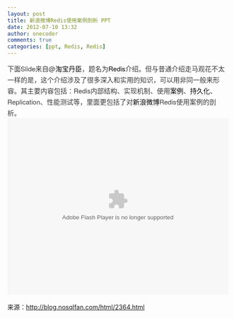```yaml
---
layout: post
title: 新浪微博Redis使用案例剖析 PPT
date: 2012-07-10 13:32
author: onecoder
comments: true
categories: [ppt, Redis, Redis]
---
```

<span style="color: rgb(56, 56, 56); font-family: 'Helvetica Neue', Helvetica, Arial, sans-serif; font-size: 15px; line-height: 25px; background-color: rgb(255, 255, 255); ">下面Slide来自@</span><a href="http://weibo.com/zhaolinjnu" style="margin: 0px; padding: 0px; color: rgb(0, 0, 0); text-decoration: none; border-bottom-width: 1px; border-bottom-style: dotted; border-bottom-color: rgb(204, 204, 204); font-family: 'Helvetica Neue', Helvetica, Arial, sans-serif; font-size: 15px; line-height: 25px; background-color: rgb(255, 255, 255); ">淘宝丹臣</a><span style="color: rgb(56, 56, 56); font-family: 'Helvetica Neue', Helvetica, Arial, sans-serif; font-size: 15px; line-height: 25px; background-color: rgb(255, 255, 255); ">，题名为</span><span class="wp_keywordlink_affiliate" style="margin: 0px; padding: 0px; color: rgb(56, 56, 56); font-family: 'Helvetica Neue', Helvetica, Arial, sans-serif; font-size: 15px; line-height: 25px; background-color: rgb(255, 255, 255); "><a href="http://blog.nosqlfan.com/tags/redis" style="margin: 0px; padding: 0px; color: rgb(0, 0, 0); text-decoration: none; border-bottom-width: 1px; border-bottom-style: dotted; border-bottom-color: rgb(204, 204, 204); " target="_blank" title="查看 Redis 的全部文章">Redis</a></span><span style="color: rgb(56, 56, 56); font-family: 'Helvetica Neue', Helvetica, Arial, sans-serif; font-size: 15px; line-height: 25px; background-color: rgb(255, 255, 255); ">介绍。但与普通介绍走马观花不太一样的是，这个介绍涉及了很多深入和实用的知识，可以用非同一般来形容。其主要内容包括：Redis内部结构、实现机制、使用</span><span class="wp_keywordlink_affiliate" style="margin: 0px; padding: 0px; color: rgb(56, 56, 56); font-family: 'Helvetica Neue', Helvetica, Arial, sans-serif; font-size: 15px; line-height: 25px; background-color: rgb(255, 255, 255); "><a href="http://blog.nosqlfan.com/tags/%e6%a1%88%e4%be%8b" style="margin: 0px; padding: 0px; color: rgb(0, 0, 0); text-decoration: none; border-bottom-width: 1px; border-bottom-style: dotted; border-bottom-color: rgb(204, 204, 204); " target="_blank" title="查看 案例 的全部文章">案例</a></span><span style="color: rgb(56, 56, 56); font-family: 'Helvetica Neue', Helvetica, Arial, sans-serif; font-size: 15px; line-height: 25px; background-color: rgb(255, 255, 255); ">、</span><span class="wp_keywordlink_affiliate" style="margin: 0px; padding: 0px; color: rgb(56, 56, 56); font-family: 'Helvetica Neue', Helvetica, Arial, sans-serif; font-size: 15px; line-height: 25px; background-color: rgb(255, 255, 255); "><a href="http://blog.nosqlfan.com/tags/%e6%8c%81%e4%b9%85%e5%8c%96" style="margin: 0px; padding: 0px; color: rgb(0, 0, 0); text-decoration: none; border-bottom-width: 1px; border-bottom-style: dotted; border-bottom-color: rgb(204, 204, 204); " target="_blank" title="查看 持久化 的全部文章">持久化</a></span><span style="color: rgb(56, 56, 56); font-family: 'Helvetica Neue', Helvetica, Arial, sans-serif; font-size: 15px; line-height: 25px; background-color: rgb(255, 255, 255); ">、Replication、性能测试等，里面更包括了对</span><span class="wp_keywordlink_affiliate" style="margin: 0px; padding: 0px; color: rgb(56, 56, 56); font-family: 'Helvetica Neue', Helvetica, Arial, sans-serif; font-size: 15px; line-height: 25px; background-color: rgb(255, 255, 255); "><a href="http://blog.nosqlfan.com/tags/%e6%96%b0%e6%b5%aa%e5%be%ae%e5%8d%9a" style="margin: 0px; padding: 0px; color: rgb(0, 0, 0); text-decoration: none; border-bottom-width: 1px; border-bottom-style: dotted; border-bottom-color: rgb(204, 204, 204); " target="_blank" title="查看 新浪微博 的全部文章">新浪微博</a></span><span style="color: rgb(56, 56, 56); font-family: 'Helvetica Neue', Helvetica, Arial, sans-serif; font-size: 15px; line-height: 25px; background-color: rgb(255, 255, 255); ">Redis使用案例的剖析。</span>&nbsp; &nbsp;<br />
<object classid="clsid:d27cdb6e-ae6d-11cf-96b8-444553540000" codebase="http://download.macromedia.com/pub/shockwave/cabs/flash/swflash.cab#version=6,0,40,0" height="400" width="500"><param name="quality" value="high" /><param name="movie" value="http://static.slidesharecdn.com/swf/ssplayer2.swf?doc=redis-110708032609-phpapp01&amp;stripped_title=redis-8541079&amp;userName=zhaolinjnu%22" /><embed height="400" pluginspage="http://www.macromedia.com/go/getflashplayer" quality="high" src="http://static.slidesharecdn.com/swf/ssplayer2.swf?doc=redis-110708032609-phpapp01&amp;stripped_title=redis-8541079&amp;userName=zhaolinjnu%22" type="application/x-shockwave-flash" width="500"></embed></object><br />
<br />
来源：<a href="http://blog.nosqlfan.com/html/2364.html">http://blog.nosqlfan.com/html/2364.html</a>
